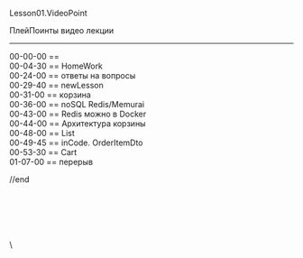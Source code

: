 ﻿
Lesson01.VideoPoint  

ПлейПоинты видео лекции  

---
00-00-00 ==   
00-04-30 == HomeWork  
00-24-00 == ответы на вопросы  
00-29-40 == newLesson  
00-31-00 == корзина  
00-36-00 == noSQL Redis/Memurai    
00-43-00 == Redis можно в Docker  
00-44-00 == Архитектура корзины  
00-48-00 == List<OrderItem>  
00-49-45 == inCode. OrderItemDto  
00-53-30 == Cart  
01-07-00 == перерыв  










//end  

















\
\
\
\
\
\
